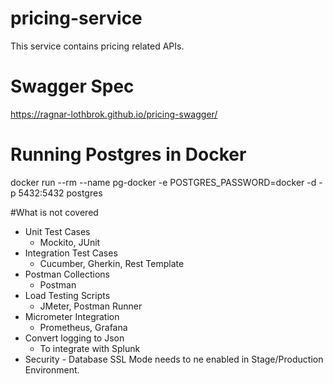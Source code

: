 # pricing-service
This service contains pricing related APIs.

# Swagger Spec
https://ragnar-lothbrok.github.io/pricing-swagger/

# Running Postgres in Docker
docker run --rm   --name pg-docker -e POSTGRES_PASSWORD=docker -d -p 5432:5432 postgres

#What is not covered
- Unit Test Cases
    - Mockito, JUnit
- Integration Test Cases
    - Cucumber, Gherkin, Rest Template
- Postman Collections
    - Postman
- Load Testing Scripts
    - JMeter, Postman Runner
- Micrometer Integration
    - Prometheus, Grafana
- Convert logging to Json
    - To integrate with Splunk
- Security - Database SSL Mode needs to ne enabled in Stage/Production Environment.
    

    
